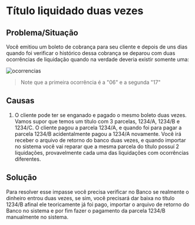 # Título liquidado duas vezes

## Problema/Situação
Você emitiou um boleto de cobrança para seu cliente e depois de uns dias quando foi verificar o histórico dessa cobrança se deparou com
duas ocorrências de liquidação quando na verdade deveria existir somente uma:

![ocorrencias](https://raw.githubusercontent.com/netforcews/docs-erp/master/financeiro/imagens/ocorrencias.png)
> Note que a primeira ocorrência é a "06" e a segunda "17"

## Causas

1. O cliente pode ter se enganado e pagado o mesmo boleto duas vezes.
Vamos supor que temos um título com 3 parcelas, 1234/A, 1234/B e 1234/C. O cliente pagou a parcela 1234/A, e quando foi para pagar a
parcela 1234/B acidentalmente pagou a 1234/A novamente.
Você irá receber o arquivo de retorno do banco duas vezes, e quando importar no sistema você vai reparar que a mesma parcela do 
título possuí 2 liquidações, provavelmente cada uma das liquidações com ocorrências diferentes.


## Solução
Para resolver esse impasse você precisa verificar no Banco se realmente o dinheiro entrou duas vezes, se sim, você precisará dar baixa
no título 1234/B afinal ele teoricamente já foi pago, importar o arquivo de retorno do Banco no sistema e por fim fazer o pagamento 
da parcela 1234/B manualmente no sistema.
